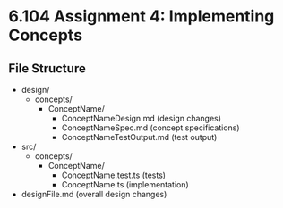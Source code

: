 # 6.104 Assignment 4: Implementing Concepts

## File Structure
- design/
  - concepts/
    - ConceptName/
      - ConceptNameDesign.md (design changes)
      - ConceptNameSpec.md (concept specifications)
      - ConceptNameTestOutput.md (test output)
- src/
  - concepts/
    - ConceptName/
      - ConceptName.test.ts (tests)
      - ConceptName.ts (implementation)
- designFile.md (overall design changes)